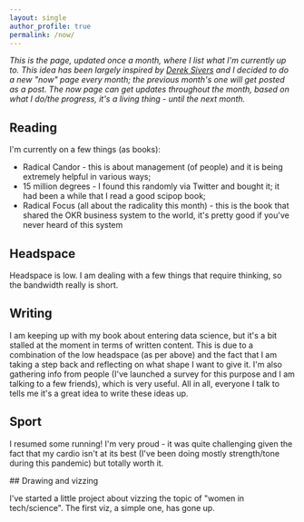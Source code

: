 ```yaml
---
layout: single
author_profile: true
permalink: /now/
---
```


_This is the page, updated once a month, where I list what I'm currently up to. This idea has been largely inspired by [Derek Sivers](https://sive.rs/now) and I decided to do a new "now" page every month; the previous month's one will get posted as a post.
The now page can get updates throughout the month, based on what I do/the progress, it's a living thing - until the next month._

## Reading

I'm currently on a few things (as books):
* Radical Candor - this is about management (of people) and it is being extremely helpful in various ways;
* 15 million degrees - I found this randomly via Twitter and bought it; it had been a while that I read a good scipop book;
* Radical Focus (all about the radicality this month) - this is the book that shared the OKR business system to the world, it's pretty good if you've never heard of this system

## Headspace

Headspace is low. I am dealing with a few things that require thinking, so the bandwidth really is short.

## Writing

I am keeping up with my book about entering data science, but it's a bit stalled at the moment in terms of written content. This is due to a combination of the low headspace (as per above) and the fact that I am taking a step back and reflecting on what shape I want to give it. I'm also gathering info from people (I've launched a survey for this purpose and I am talking to a few friends), which is very useful. All in all, everyone I talk to tells me it's a great idea to write these ideas up.

## Sport

I resumed some running! I'm very proud - it was quite challenging given the fact that my cardio isn't at its best (I've been doing mostly strength/tone during this pandemic) but totally worth it.

## Drawing and vizzing

I've started a little project about vizzing the topic of "women in tech/science". The first viz, a simple one, has gone up.
